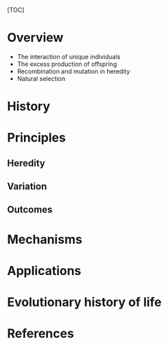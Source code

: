 [TOC]

# Overview

- The interaction of unique individuals
- The excess production of offspring
- Recombination and mutation in heredity
- Natural selection

# History

# Principles

## Heredity

## Variation

## Outcomes

# Mechanisms

# Applications

# Evolutionary history of life

# References

[wiki]: https://en.wikipedia.org/wiki/Evolution
